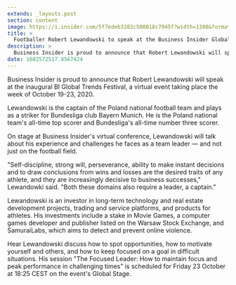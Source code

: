 ```yaml
--- 
extends: _layouts.post 
section: content 
image: https://i.insider.com/5f7edeb3282c500018c7945f?width=1200&format=jpeg 
title: > 
  Footballer Robert Lewandowski to speak at the Business Insider Global Trends Festival 2020 
description: > 
  Business Insider is proud to announce that Robert Lewandowski will speak at the inaugural BI Global Trends Festival, a virtual event taking place the week of October 19-23, 2020.Lewandowski is the captain of the Poland national football team and plays as a striker for Bundesliga club Bayern Munich.He is the Poland national team's all-time top scorer and Bundesliga's all-time number three scorer.On stage at Business Insider's virtual conference, Lewandowski will talk about his experience and challenges he faces as a team leader — and not just on the football field.His session "The Focused Leader: How to maintain focus and peak performance in challenging times" is scheduled for Friday 23 October at 18:25 CEST on the event's Global Stage. 
date: 1602572517.8567424 
--- 
```

Business Insider is proud to announce that Robert Lewandowski will speak at the inaugural BI Global Trends Festival, a virtual event taking place the week of October 19-23, 2020.

Lewandowski is the captain of the Poland national football team and plays as a striker for Bundesliga club Bayern Munich. He is the Poland national team's all-time top scorer and Bundesliga's all-time number three scorer.

On stage at Business Insider's virtual conference, Lewandowski will talk about his experience and challenges he faces as a team leader — and not just on the football field.

"Self-discipline, strong will, perseverance, ability to make instant decisions and to draw conclusions from wins and losses are the desired traits of any athlete, and they are increasingly decisive to business successes," Lewandowki said. "Both these domains also require a leader, a captain."

Lewandowski is an investor in long-term technology and real estate development projects, trading and service platforms, and products for athletes. His investments include a stake in Movie Games, a computer games developer and publisher listed on the Warsaw Stock Exchange, and SamuraiLabs, which aims to detect and prevent online violence.

Hear Lewandowski discuss how to spot opportunities, how to motivate yourself and others, and how to keep focused on a goal in difficult situations. His session "The Focused Leader: How to maintain focus and peak performance in challenging times" is scheduled for Friday 23 October at 18:25 CEST on the event's Global Stage.